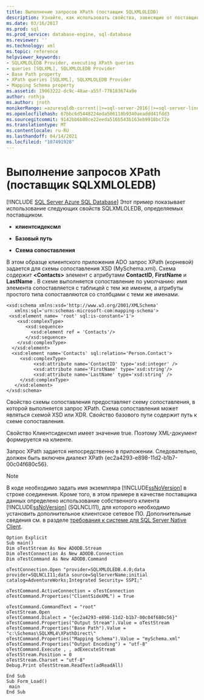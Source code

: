 ```yaml
---
title: Выполнение запросов XPath (поставщик SQLXMLOLEDB)
description: Узнайте, как использовать свойства, зависящие от поставщика SQLXMLOLEDB, при выполнении запросов XPath.
ms.date: 03/16/2017
ms.prod: sql
ms.prod_service: database-engine, sql-database
ms.reviewer: ''
ms.technology: xml
ms.topic: reference
helpviewer_keywords:
- SQLXMLOLEDB Provider, executing XPath queries
- queries [SQLXML], SQLXMLOLEDB Provider
- Base Path property
- XPath queries [SQLXML], SQLXMLOLEDB Provider
- Mapping Schema property
ms.assetid: 19063222-dc9c-48ae-a55f-778103674a9e
author: rothja
ms.author: jroth
monikerRange: =azuresqldb-current||>=sql-server-2016||>=sql-server-linux-2017||=azuresqldb-mi-current
ms.openlocfilehash: 67bbc6d5448224eda506118b9340aeaddd41fdd3
ms.sourcegitcommit: 9142bb6b80ce22eeda516b543b163eb9918bc72e
ms.translationtype: MT
ms.contentlocale: ru-RU
ms.lasthandoff: 04/14/2021
ms.locfileid: "107491928"
---
```

# <a name="executing-xpath-queries-sqlxmloledb-provider"></a>Выполнение запросов XPath (поставщик SQLXMLOLEDB)
[!INCLUDE [SQL Server Azure SQL Database](../../../includes/applies-to-version/sql-asdb.md)]
  Этот пример показывает использование следующих свойств SQLXMLOLEDB, определяемых поставщиком.  
  
-   **клиентсидексмл**  
  
-   **Базовый путь**  
  
-   **Схема сопоставления**  
  
 В этом образце клиентского приложения ADO запрос XPath (корневой) задается для схемы сопоставления XSD (MySchema.xml). Схема содержит **\<Contacts>** элемент с атрибутами **ContactID**, **FirstName** и **LastName** . В схеме выполняется сопоставление по умолчанию: имя элемента сопоставляется с таблицей с тем же именем, а атрибуты простого типа сопоставляются со столбцами с теми же именами.  
  
```  
<xsd:schema xmlns:xsd='http://www.w3.org/2001/XMLSchema'  
   xmlns:sql='urn:schemas-microsoft-com:mapping-schema'>  
 <xsd:element name= 'root' sql:is-constant='1'>   
    <xsd:complexType>  
       <xsd:sequence>  
         <xsd:element ref = 'Contacts'/>  
       </xsd:sequence>  
    </xsd:complexType>  
  </xsd:element>  
  <xsd:element name='Contacts' sql:relation='Person.Contact'>   
     <xsd:complexType>  
          <xsd:attribute name='ContactID' type='xsd:integer' />  
          <xsd:attribute name='FirstName' type='xsd:string'/>   
          <xsd:attribute name='LastName' type='xsd:string' />   
     </xsd:complexType>  
   </xsd:element>  
</xsd:schema>  
```  
  
 Свойство схемы сопоставления предоставляет схему сопоставления, в которой выполняется запрос XPath. Схема сопоставления может являться схемой XSD или XDR. Свойство базового пути содержит путь к схеме сопоставления.  
  
 Свойство Клиентсидексмл имеет значение true. Поэтому XML-документ формируется на клиенте.  
  
 Запрос XPath задается непосредственно в приложении. Следовательно, должен быть включен диалект XPath {ec2a4293-e898-11d2-b1b7-00c04f680c56}.  
  
> [!NOTE]  
>  В коде необходимо задать имя экземпляра [!INCLUDE[ssNoVersion](../../../includes/ssnoversion-md.md)] в строке соединения. Кроме того, в этом примере в качестве поставщика данных определено использование собственного клиента [!INCLUDE[ssNoVersion](../../../includes/ssnoversion-md.md)] (SQLNCLI11), для которого необходимо установить дополнительное клиентское сетевое ПО. Дополнительные сведения см. в разделе [требования к системе для SQL Server Native Client](../../../relational-databases/native-client/system-requirements-for-sql-server-native-client.md).  
  
```  
Option Explicit  
Sub main()  
Dim oTestStream As New ADODB.Stream  
Dim oTestConnection As New ADODB.Connection  
Dim oTestCommand As New ADODB.Command  
  
oTestConnection.Open "provider=SQLXMLOLEDB.4.0;data provider=SQLNCLI11;data source=SqlServerName;initial catalog=AdventureWorks;Integrated Security= SSPI;"  
  
oTestCommand.ActiveConnection = oTestConnection  
oTestCommand.Properties("ClientSideXML") = True  
  
oTestCommand.CommandText = "root"  
oTestStream.Open  
oTestCommand.Dialect = "{ec2a4293-e898-11d2-b1b7-00c04f680c56}"  
oTestCommand.Properties("Output Stream").Value = oTestStream  
oTestCommand.Properties("Base Path").Value = "c:\Schemas\SQLXML4\XPathDirect\"  
oTestCommand.Properties("Mapping Schema").Value = "mySchema.xml"  
oTestCommand.Properties("Output Encoding") = "utf-8"  
oTestCommand.Execute , , adExecuteStream  
oTestStream.Position = 0  
oTestStream.Charset = "utf-8"  
Debug.Print oTestStream.ReadText(adReadAll)  
  
End Sub  
Sub Form_Load()  
 main  
End Sub  
```  
  
  
